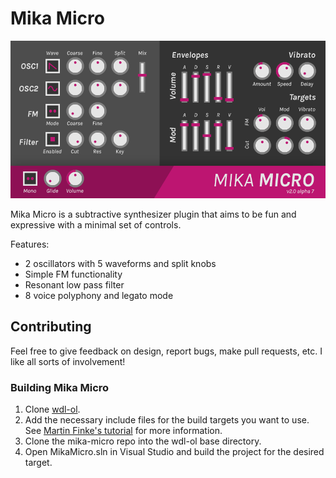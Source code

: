 # Mika Micro

![](images/screenshot.png)

Mika Micro is a subtractive synthesizer plugin that aims to be fun and expressive with a minimal set of controls.

Features:
- 2 oscillators with 5 waveforms and split knobs
- Simple FM functionality
- Resonant low pass filter
- 8 voice polyphony and legato mode

## Contributing

Feel free to give feedback on design, report bugs, make pull requests, etc. I like all sorts of involvement!

### Building Mika Micro

1. Clone [wdl-ol](https://github.com/olilarkin/wdl-ol).
2. Add the necessary include files for the build targets you want to use. See [Martin Finke's tutorial](http://www.martin-finke.de/blog/articles/audio-plugins-002-setting-up-wdl-ol/) for more information.
3. Clone the mika-micro repo into the wdl-ol base directory.
4. Open MikaMicro.sln in Visual Studio and build the project for the desired target.
